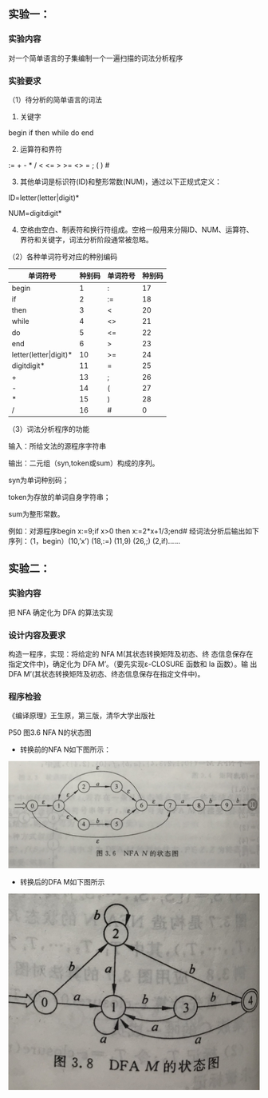 ## 实验一：

### 实验内容

对一个简单语言的子集编制一个一遍扫描的词法分析程序

### 实验要求
（1）待分析的简单语言的词法

1) 关键字

begin if then while do end

2) 运算符和界符

:= + - * / < <= > >= <> = ; ( ) #

3) 其他单词是标识符(ID)和整形常数(NUM)，通过以下正规式定义：

ID=letter(letter|digit)*

NUM=digitdigit*

4) 空格由空白、制表符和换行符组成。空格一般用来分隔ID、NUM、运算符、界符和关键字，词法分析阶段通常被忽略。

 

（2）各种单词符号对应的种别编码

| 单词符号               | 种别码 | 单词符号 | 种别码 |
| ---------------------- | ------ | -------- | ------ |
| begin                  | 1      | :        | 17     |
| if                     | 2      | :=       | 18     |
| then                   | 3      | <        | 20     |
| while                  | 4      | <>       | 21     |
| do                     | 5      | <=       | 22     |
| end                    | 6      | >        | 23     |
| letter(letter\|digit)* | 10     | >=       | 24     |
| digitdigit*            | 11     | =        | 25     |
| +                      | 13     | ;        | 26     |
| -                      | 14     | (        | 27     |
| *                      | 15     | )        | 28     |
| /                      | 16     | #        | 0      |

 

（3）词法分析程序的功能

输入：所给文法的源程序字符串

输出：二元组（syn,token或sum）构成的序列。

syn为单词种别码；

token为存放的单词自身字符串；

sum为整形常数。

例如：对源程序begin x:=9;if x>0 then x:=2*x+1/3;end# 经词法分析后输出如下序列：（1，begin）(10,’x’) (18,:=) (11,9) (26,;) (2,if)……




## 实验二：
### 实验内容
把 NFA 确定化为 DFA 的算法实现 
### 设计内容及要求
构造一程序，实现：将给定的 NFA M(其状态转换矩阵及初态、终
态信息保存在指定文件中)，确定化为 DFA M’。（要先实现ε-CLOSURE 函数和 Ia 函数）。输
出 DFA M’(其状态转换矩阵及初态、终态信息保存在指定文件中)。 

### 程序检验

《编译原理》王生原，第三版，清华大学出版社

P50 图3.6 NFA N的状态图

* 转换前的NFA N如下图所示：

![](Images\NFA.JPG)

* 转换后的DFA M如下图所示

![](Images\DFA.JPG)